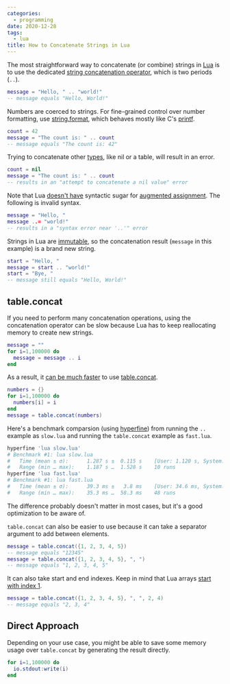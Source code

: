 ```yaml
---
categories:
  - programming
date: 2020-12-28
tags:
  - lua
title: How to Concatenate Strings in Lua
---
```


The most straightforward way to concatenate (or combine) strings in
[Lua](https://www.lua.org/about.html) is to use the dedicated [string
concatenation operator](https://www.lua.org/pil/3.4.html), which is two periods
(`..`).

```lua
message = "Hello, " .. "world!"
-- message equals "Hello, World!"
```

Numbers are coerced to strings. For fine-grained control over number formatting,
use
[string.format](https://www.lua.org/manual/5.4/manual.html#pdf-string.format),
which behaves mostly like C's
[printf](https://www.cplusplus.com/reference/cstdio/printf/).

```lua
count = 42
message = "The count is: " .. count
-- message equals "The count is: 42"
```

Trying to concatenate other [types](https://www.lua.org/pil/2.html), like nil or
a table, will result in an error.

```lua
count = nil
message = "The count is: " .. count
-- results in an "attempt to concatenate a nil value" error
```

Note that Lua [doesn't have](https://stackoverflow.com/q/20091779/1481479)
syntactic sugar for [augmented
assignment](https://en.wikipedia.org/wiki/Augmented_assignment). The following
is invalid syntax.

```lua
message = "Hello, "
message ..= "world!"
-- results in a "syntax error near '..'" error
```

Strings in Lua are [immutable](https://www.lua.org/pil/2.4.html), so the
concatenation result (`message` in this example) is a brand new string.

```lua
start = "Hello, "
message = start .. "world!"
start = "Bye, "
-- message still equals "Hello, World!"
```

## table.concat

If you need to perform many concatenation operations, using the concatenation
operator can be slow because Lua has to keep reallocating memory to create new
strings.

```lua
message = ""
for i=1,100000 do
  message = message .. i
end
```

As a result, it [can be much
faster](https://www.reddit.com/r/lua/comments/1t6ois/tableconcat_is_fast/) to
use [table.concat](https://www.lua.org/manual/5.4/manual.html#6.6).

```lua
numbers = {}
for i=1,100000 do
  numbers[i] = i
end
message = table.concat(numbers)
```

Here's a benchmark comparsion (using
[hyperfine](https://github.com/sharkdp/hyperfine)) from running the `..` example
as `slow.lua` and running the `table.concat` example as `fast.lua`.

```sh
hyperfine 'lua slow.lua'
# Benchmark #1: lua slow.lua
#   Time (mean ± σ):      1.287 s ±  0.115 s    [User: 1.120 s, System: 0.078 s]
#   Range (min … max):    1.187 s …  1.528 s    10 runs
hyperfine 'lua fast.lua'
# Benchmark #1: lua fast.lua
#   Time (mean ± σ):      39.3 ms ±   3.8 ms    [User: 34.6 ms, System: 2.8 ms]
#   Range (min … max):    35.3 ms …  58.3 ms    48 runs
```

The difference probably doesn't matter in most cases, but it's a good
optimization to be aware of.

`table.concat` can also be easier to use because it can take a separator
argument to add between elements.

```lua
message = table.concat({1, 2, 3, 4, 5})
-- message equals "12345"
message = table.concat({1, 2, 3, 4, 5}, ", ")
-- message equals "1, 2, 3, 4, 5"
```

It can also take start and end indexes. Keep in mind that Lua arrays [start with
index 1](https://www.lua.org/pil/11.1.html).

```lua
message = table.concat({1, 2, 3, 4, 5}, ", ", 2, 4)
-- message equals "2, 3, 4"
```

## Direct Approach

Depending on your use case, you might be able to save some memory usage over
`table.concat` by generating the result directly.

```lua
for i=1,100000 do
  io.stdout:write(i)
end
```
